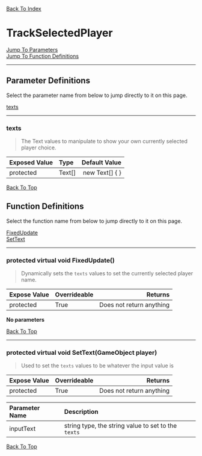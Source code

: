 [Back To Index](../../../index.md)

# TrackSelectedPlayer

[Jump To Parameters](#parameter-definitions)<br/>
[Jump To Function Definitions](#functions-definitions)<br/>

--------------------------------------------------------
## Parameter Definitions<a name="parameter-definitions"></a>

Select the parameter name from below to jump directly to it on this page.

[texts](#parameter-texts)<br>

------------------
 ### texts<a name="parameter-texts"></a>
> The Text values to manipulate to show your own currently selected player choice.

| Exposed Value | Type | Default Value |
|:---|:---|---:|
|protected |Text[]|new Text[] { }

[Back To Top](#)

## Function Definitions<a name="functions-definitions"></a>

Select the function name from below to jump directly to it on this page.

[FixedUpdate](#FixedUpdate)<br>
[SetText](#SetText)<br>

------------------
 ### protected virtual void FixedUpdate()<a name="FixedUpdate"></a>
>   Dynamically sets the `texts` values to set the currently selected player name. 

| Expose Value | Overrideable | Returns |
|:---|:---|---:|
|protected|True|Does not return anything|

**No parameters**

[Back To Top](#)

------------------
 ### protected virtual void SetText(GameObject player)<a name="SetText"></a>
>   Used to set the `texts` values to be whatever the input value is 

| Expose Value | Overrideable | Returns |
|:---|:---|---:|
|protected|True|Does not return anything|

| Parameter Name | Description |
|:---|:---|
|inputText|string type, the string value to set to the `texts`|

[Back To Top](#)

